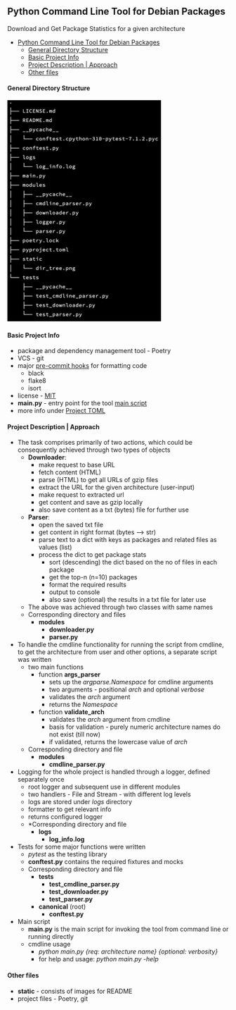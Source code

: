 ## Python Command Line Tool for Debian Packages

Download and Get Package Statistics for a given architecture

<!-- TOC -->

* [Python Command Line Tool for Debian Packages](#python-command-line-tool-for-debian-packages)
    * [General Directory Structure](#general-directory-structure)
    * [Basic Project Info](#basic-project-info)
    * [Project Description | Approach](#project-description--approach)
    * [Other files](#other-files)

<!-- TOC -->

#### General Directory Structure

<img src="./static/dir_tree.png" width="350" alt="project directory structure"/>

#### Basic Project Info

- package and dependency management tool - Poetry
- VCS - git
- major [pre-commit hooks](./.pre-commit-config.yaml) for formatting code
    - black
    - flake8
    - isort
- license - [MIT](./LICENSE.md)
- **main.py** - entry point for the tool [main script](./main.py)
- more info under [Project TOML](./pyproject.toml)

#### Project Description | Approach

- The task comprises primarily of two actions, which could be consequently achieved through two types of objects
    - **Downloader**:
        - make request to base URL
        - fetch content (HTML)
        - parse (HTML) to get all URLs of gzip files
        - extract the URL for the given architecture (user-input)
        - make request to extracted url
        - get content and save as gzip locally
        - also save content as a txt (bytes) file for further use
    - **Parser**:
        - open the saved txt file
        - get content in right format (bytes --> str)
        - parse text to a dict with keys as packages and related files as values (list)
        - process the dict to get package stats
            - sort (descending) the dict based on the no of files in each package
            - get the top-n (n=10) packages
            - format the required results
            - output to console
            - also save (optional) the results in a txt file for later use
    - The above was achieved through two classes with same names
    - Corresponding directory and files
        - **modules**
            - **downloader.py**
            - **parser.py**
- To handle the cmdline functionality for running the script from cmdline, to get the architecture from user and other
  options, a separate script was written
    - two main functions
        - function **args_parser**
            - sets up the *argparse.Namespace* for cmdline arguments
            - two arguments - positional *arch* and optional *verbose*
            - validates the *arch* argument
            - returns the *Namespace*
        - function **validate_arch**
            - validates the *arch* argument from cmdline
            - basis for validation - purely numeric architecture names do not exist (till now)
            - if validated, returns the lowercase value of *arch*
    - Corresponding directory and file
        - **modules**
            - **cmdline_parser.py**
- Logging for the whole project is handled through a logger, defined separately once
    - root logger and subsequent use in different modules
    - two handlers - File and Stream - with different log levels
    - logs are stored under *logs* directory
    - formatter to get relevant info
    - returns configured logger
    - *Corresponding directory and file
        - **logs**
            - **log_info.log**
- Tests for some major functions were written
    - *pytest* as the testing library
    - **conftest.py** contains the required fixtures and mocks
    - Corresponding directory and file
        - **tests**
            - **test_cmdline_parser.py**
            - **test_downloader.py**
            - **test_parser.py**
        - **canonical** (root)
            - **conftest.py**
- Main script
    - **main.py** is the main script for invoking the tool from command line or running directly
    - cmdline usage
        - *python main.py {req: architecture name} {optional: verbosity}*
        - for help and usage: *python main.py -help*

#### Other files

- **static** - consists of images for README
- project files - Poetry, git
